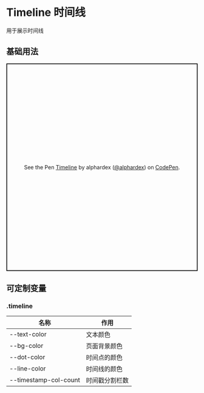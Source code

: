 # Timeline 时间线

用于展示时间线

## 基础用法

<p class="codepen" data-height="545" data-theme-id="dark" data-default-tab="html,result" data-user="alphardex" data-slug-hash="bGdNxea" style="height: 545px; box-sizing: border-box; display: flex; align-items: center; justify-content: center; border: 2px solid; margin: 1em 0; padding: 1em;" data-pen-title="Timeline">
  <span>See the Pen <a href="https://codepen.io/alphardex/pen/bGdNxea">
  Timeline</a> by alphardex (<a href="https://codepen.io/alphardex">@alphardex</a>)
  on <a href="https://codepen.io">CodePen</a>.</span>
</p>
<script async src="https://static.codepen.io/assets/embed/ei.js"></script>

## 可定制变量

### .timeline

| 名称                  | 作用           |
| --------------------- | -------------- |
| --text-color          | 文本颜色       |
| --bg-color            | 页面背景颜色   |
| --dot-color           | 时间点的颜色   |
| --line-color          | 时间线的颜色   |
| --timestamp-col-count | 时间戳分割栏数 |
